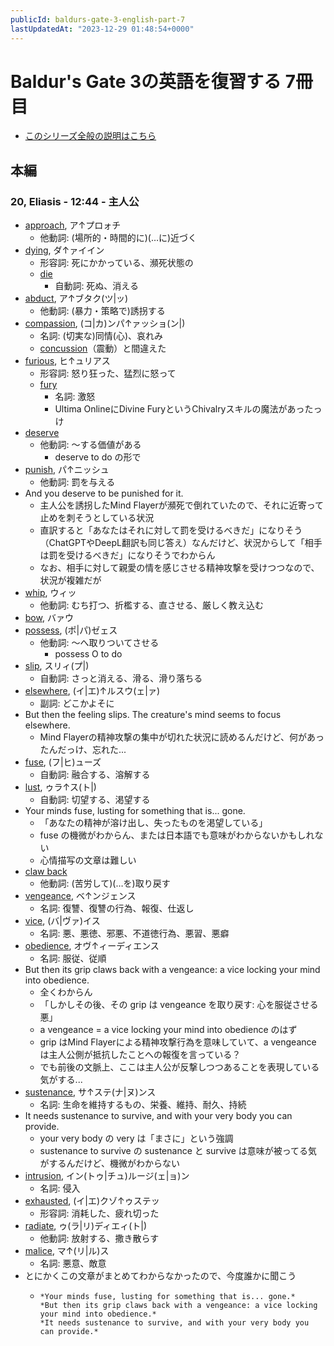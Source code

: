 ```yaml
---
publicId: baldurs-gate-3-english-part-7
lastUpdatedAt: "2023-12-29 01:48:54+0000"
---
```


# Baldur's Gate 3の英語を復習する 7冊目

- [このシリーズ全般の説明はこちら](./baldurs-gate-3-english-index.html)

## 本編

### 20, Eliasis - 12:44 - 主人公

- [approach](https://ejje.weblio.jp/content/approach), ア↑プロォチ
  - 他動詞: (場所的・時間的に)(…に)近づく
- [dying](https://ejje.weblio.jp/content/dying), ダ↑ァイイン
  - 形容詞: 死にかかっている、瀕死状態の
  - [die](https://ejje.weblio.jp/content/die)
    - 自動詞: 死ぬ、消える
- [abduct](https://ejje.weblio.jp/content/abduct), ア↑ブタク(ツ|ッ)
  - 他動詞: (暴力・策略で)誘拐する
- [compassion](https://ejje.weblio.jp/content/compassion), (コ|カ)ンパ↑ァッショ(ン|)
  - 名詞: (切実な)同情(心)、哀れみ
  - [concussion](https://ejje.weblio.jp/content/concussion)（震動）と間違えた
- [furious](https://ejje.weblio.jp/content/furious), ヒ↑ュリアス
  - 形容詞: 怒り狂った、猛烈に怒って
  - [fury](https://ejje.weblio.jp/content/fury)
    - 名詞: 激怒
    - Ultima OnlineにDivine FuryというChivalryスキルの魔法があったっけ
- [deserve](https://ejje.weblio.jp/content/deserve)
  - 他動詞: 〜する価値がある
    - deserve to do の形で
- [punish](https://ejje.weblio.jp/content/punish), パ↑ニッシュ
  - 他動詞: 罰を与える
- And you deserve to be punished for it.
  - 主人公を誘拐したMind Flayerが瀕死で倒れていたので、それに近寄って止めを刺そうとしている状況
  - 直訳すると「あなたはそれに対して罰を受けるべきだ」になりそう（ChatGPTやDeepL翻訳も同じ答え）なんだけど、状況からして「相手は罰を受けるべきだ」になりそうでわからん
  - なお、相手に対して親愛の情を感じさせる精神攻撃を受けつつなので、状況が複雑だが
- [whip](https://ejje.weblio.jp/content/whip), ウィッ
  - 他動詞: むち打つ、折檻する、直させる、厳しく教え込む
- [bow](https://ejje.weblio.jp/content/bow), バァウ
- [possess](https://ejje.weblio.jp/content/possess), (ポ|パ)ゼェス
  - 他動詞: 〜へ取りついてさせる
    - possess O to do
- [slip](https://ejje.weblio.jp/content/slip), スリィ(プ|)
  - 自動詞: さっと消える、滑る、滑り落ちる
- [elsewhere](https://ejje.weblio.jp/content/elsewhere), (イ|エ)↑ルスウ(ェ|ァ)
  - 副詞: どこかよそに
- But then the feeling slips. The creature's mind seems to focus elsewhere.
  - Mind Flayerの精神攻撃の集中が切れた状況に読めるんだけど、何があったんだっけ、忘れた...
- [fuse](https://ejje.weblio.jp/content/fuse), (フ|ヒ)ューズ
  - 自動詞: 融合する、溶解する
- [lust](https://ejje.weblio.jp/content/lust), ゥラ↑ス(ト|)
  - 自動詞: 切望する、渇望する
- Your minds fuse, lusting for something that is... gone.
  - 「あなたの精神が溶け出し、失ったものを渇望している」
  - fuse の機微がわからん、または日本語でも意味がわからないかもしれない
  - 心情描写の文章は難しい
- [claw back](https://ejje.weblio.jp/content/claw+back)
  - 他動詞: (苦労して)(…を)取り戻す
- [vengeance](https://ejje.weblio.jp/content/vengeance), ベ↑ンジェンス
  - 名詞: 復讐、復讐の行為、報復、仕返し
- [vice](https://ejje.weblio.jp/content/vice), (バ|ヴァ)イス
  - 名詞: 悪、悪徳、邪悪、不道徳行為、悪習、悪癖
- [obedience](https://ejje.weblio.jp/content/obedience), オヴ↑ィーディエンス
  - 名詞: 服従、従順
- But then its grip claws back with a vengeance: a vice locking your mind into obedience.
  - 全くわからん
  - 「しかしその後、その grip は vengeance を取り戻す: 心を服従させる悪」
  - a vengeance = a vice locking your mind into obedience のはず
  - grip はMind Flayerによる精神攻撃行為を意味していて、a vengeance は主人公側が抵抗したことへの報復を言っている？
  - でも前後の文脈上、ここは主人公が反撃しつつあることを表現している気がする...
- [sustenance](https://ejje.weblio.jp/content/sustenance), サ↑ステ(ナ|ヌ)ンス
  - 名詞: 生命を維持するもの、栄養、維持、耐久、持続
- It needs sustenance to survive, and with your very body you can provide.
  - your very body の very は「まさに」という強調
  - sustenance to survive の sustenance と survive は意味が被ってる気がするんだけど、機微がわからない
- [intrusion](https://ejje.weblio.jp/content/intrusion), イン(トゥ|チュ)ルージ(ェ|ョ)ン
  - 名詞: 侵入
- [exhausted](https://ejje.weblio.jp/content/exhausted), (イ|エ)クゾ↑ゥステッ
  - 形容詞: 消耗した、疲れ切った
- [radiate](https://ejje.weblio.jp/content/radiate), ゥ(ラ|リ)ディエィ(ト|)
  - 他動詞: 放射する、撒き散らす
- [malice](https://ejje.weblio.jp/content/malice), マ↑(リ|ル)ス
  - 名詞: 悪意、敵意
- とにかくこの文章がまとめてわからなかったので、今度誰かに聞こう
  - ```
    *Your minds fuse, lusting for something that is... gone.*
    *But then its grip claws back with a vengeance: a vice locking your mind into obedience.*
    *It needs sustenance to survive, and with your very body you can provide.*
    ```

